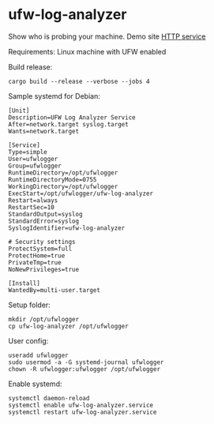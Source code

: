 # ufw-log-analyzer
Show who is probing your machine. Demo site [HTTP service](http://85.198.110.146:8080)

Requirements: Linux machine with UFW enabled

Build release:
```
cargo build --release --verbose --jobs 4
```

Sample systemd for Debian:
```
[Unit]
Description=UFW Log Analyzer Service
After=network.target syslog.target
Wants=network.target

[Service]
Type=simple
User=ufwlogger
Group=ufwlogger
RuntimeDirectory=/opt/ufwlogger
RuntimeDirectoryMode=0755
WorkingDirectory=/opt/ufwlogger
ExecStart=/opt/ufwlogger/ufw-log-analyzer
Restart=always
RestartSec=10
StandardOutput=syslog
StandardError=syslog
SyslogIdentifier=ufw-log-analyzer

# Security settings
ProtectSystem=full
ProtectHome=true
PrivateTmp=true
NoNewPrivileges=true

[Install]
WantedBy=multi-user.target
```

Setup folder:
```
mkdir /opt/ufwlogger
cp ufw-log-analyzer /opt/ufwlogger
```


User config:
```
useradd ufwlogger
sudo usermod -a -G systemd-journal ufwlogger
chown -R ufwlogger:ufwlogger /opt/ufwlogger
```

Enable systemd:
```
systemctl daemon-reload
systemctl enable ufw-log-analyzer.service
systemctl restart ufw-log-analyzer.service
```
